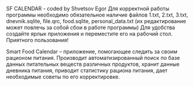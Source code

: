 SF CALENDAR - coded by Shvetsov Egor
Для корректной работы программы необходимо обязательное наличие файлов
1.txt, 2.txt, 3.txt, dnevnik.sqlite, file.qrc, food.sqlite, personal_data.txt 
(их редактирование может повлечь за собой сбои в работе программы)
Для удобства создайте ярлык приложения и переместите его на рабочий стол.
Приятного пользования!

Smart Food Calendar – приложение, помогающее следить за своим рационом питания. Производит автоматизированный поиск по базе данных питательных веществ различных продуктов, хранит данные дневника питания, приводит статистику рациона питания, дает необходимые советы по его корректировке.
